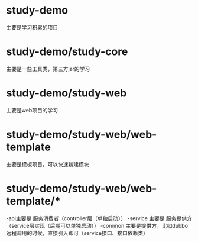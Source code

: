# study-demo
主要是学习积累的项目

# study-demo/study-core
主要是一些工具类，第三方jar的学习

# study-demo/study-web
主要是web项目的学习

# study-demo/study-web/web-template
主要是模板项目，可以快速新建模块

# study-demo/study-web/web-template/*
-api主要是 服务消费者（controller层（单独启动））
-service 主要是 服务提供方（service层实现（后期可以单独启动））
-common 主要是提供方，比如dubbo远程调用的时候，直接引入即可（service接口、接口依赖类）


